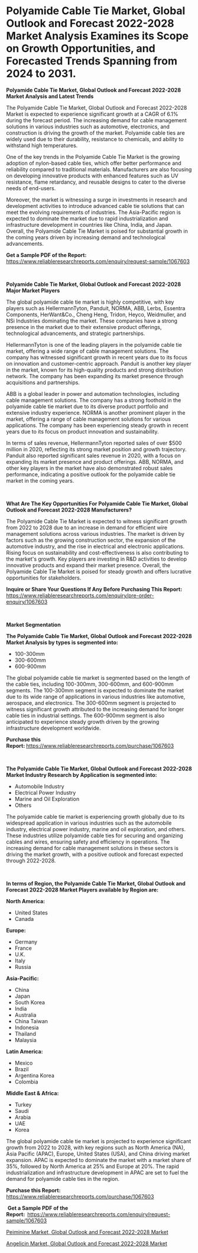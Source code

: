 <p><h1>Polyamide Cable Tie Market, Global Outlook and Forecast 2022-2028 Market Analysis Examines its Scope on Growth Opportunities, and Forecasted Trends Spanning from 2024 to 2031.</h1></p><p><strong>Polyamide Cable Tie Market, Global Outlook and Forecast 2022-2028 Market Analysis and Latest Trends</strong></p>
<p><p>The Polyamide Cable Tie Market, Global Outlook and Forecast 2022-2028 Market is expected to experience significant growth at a CAGR of 6.1% during the forecast period. The increasing demand for cable management solutions in various industries such as automotive, electronics, and construction is driving the growth of the market. Polyamide cable ties are widely used due to their durability, resistance to chemicals, and ability to withstand high temperatures.</p><p>One of the key trends in the Polyamide Cable Tie Market is the growing adoption of nylon-based cable ties, which offer better performance and reliability compared to traditional materials. Manufacturers are also focusing on developing innovative products with enhanced features such as UV resistance, flame retardancy, and reusable designs to cater to the diverse needs of end-users.</p><p>Moreover, the market is witnessing a surge in investments in research and development activities to introduce advanced cable tie solutions that can meet the evolving requirements of industries. The Asia-Pacific region is expected to dominate the market due to rapid industrialization and infrastructure development in countries like China, India, and Japan. Overall, the Polyamide Cable Tie Market is poised for substantial growth in the coming years driven by increasing demand and technological advancements.</p></p>
<p><strong>Get a Sample PDF of the Report:&nbsp;</strong> <a href="https://www.reliableresearchreports.com/enquiry/request-sample/1067603">https://www.reliableresearchreports.com/enquiry/request-sample/1067603</a></p>
<p>&nbsp;</p>
<p><strong>Polyamide Cable Tie Market, Global Outlook and Forecast 2022-2028 Major Market Players</strong></p>
<p><p>The global polyamide cable tie market is highly competitive, with key players such as HellermannTyton, Panduit, NORMA, ABB, Lerbs, Essentra Components, HerWant&Co., Cheng Heng, Tridon, Heyco, Weidmuller, and NSi Industries dominating the market. These companies have a strong presence in the market due to their extensive product offerings, technological advancements, and strategic partnerships.</p><p>HellermannTyton is one of the leading players in the polyamide cable tie market, offering a wide range of cable management solutions. The company has witnessed significant growth in recent years due to its focus on innovation and customer-centric approach. Panduit is another key player in the market, known for its high-quality products and strong distribution network. The company has been expanding its market presence through acquisitions and partnerships.</p><p>ABB is a global leader in power and automation technologies, including cable management solutions. The company has a strong foothold in the polyamide cable tie market due to its diverse product portfolio and extensive industry experience. NORMA is another prominent player in the market, offering a range of cable management solutions for various applications. The company has been experiencing steady growth in recent years due to its focus on product innovation and sustainability.</p><p>In terms of sales revenue, HellermannTyton reported sales of over $500 million in 2020, reflecting its strong market position and growth trajectory. Panduit also reported significant sales revenue in 2020, with a focus on expanding its market presence and product offerings. ABB, NORMA, and other key players in the market have also demonstrated robust sales performance, indicating a positive outlook for the polyamide cable tie market in the coming years.</p></p>
<p>&nbsp;</p>
<p><strong>What Are The Key Opportunities For Polyamide Cable Tie Market, Global Outlook and Forecast 2022-2028 Manufacturers?</strong></p>
<p><p>The Polyamide Cable Tie Market is expected to witness significant growth from 2022 to 2028 due to an increase in demand for efficient wire management solutions across various industries. The market is driven by factors such as the growing construction sector, the expansion of the automotive industry, and the rise in electrical and electronic applications. Rising focus on sustainability and cost-effectiveness is also contributing to the market's growth. Key players are investing in R&D activities to develop innovative products and expand their market presence. Overall, the Polyamide Cable Tie Market is poised for steady growth and offers lucrative opportunities for stakeholders.</p></p>
<p><strong>Inquire or Share Your Questions If Any Before Purchasing This Report:</strong> <a href="https://www.reliableresearchreports.com/enquiry/pre-order-enquiry/1067603">https://www.reliableresearchreports.com/enquiry/pre-order-enquiry/1067603</a></p>
<p>&nbsp;</p>
<p><strong>Market Segmentation</strong></p>
<p><strong>The Polyamide Cable Tie Market, Global Outlook and Forecast 2022-2028 Market Analysis by types is segmented into:</strong></p>
<p><ul><li>100-300mm</li><li>300-600mm</li><li>600-900mm</li></ul></p>
<p><p>The global polyamide cable tie market is segmented based on the length of the cable ties, including 100-300mm, 300-600mm, and 600-900mm segments. The 100-300mm segment is expected to dominate the market due to its wide range of applications in various industries like automotive, aerospace, and electronics. The 300-600mm segment is projected to witness significant growth attributed to the increasing demand for longer cable ties in industrial settings. The 600-900mm segment is also anticipated to experience steady growth driven by the growing infrastructure development worldwide.</p></p>
<p><strong>Purchase this Report:&nbsp;</strong><a href="https://www.reliableresearchreports.com/purchase/1067603">https://www.reliableresearchreports.com/purchase/1067603</a></p>
<p>&nbsp;</p>
<p><strong>The Polyamide Cable Tie Market, Global Outlook and Forecast 2022-2028 Market Industry Research by Application is segmented into:</strong></p>
<p><ul><li>Automobile Industry</li><li>Electrical Power Industry</li><li>Marine and Oil Exploration</li><li>Others</li></ul></p>
<p><p>The polyamide cable tie market is experiencing growth globally due to its widespread application in various industries such as the automobile industry, electrical power industry, marine and oil exploration, and others. These industries utilize polyamide cable ties for securing and organizing cables and wires, ensuring safety and efficiency in operations. The increasing demand for cable management solutions in these sectors is driving the market growth, with a positive outlook and forecast expected through 2022-2028.</p></p>
<p>&nbsp;</p>
<p><strong>In terms of Region, the Polyamide Cable Tie Market, Global Outlook and Forecast 2022-2028 Market Players available by Region are:</strong></p>
<p>
    <p> <strong> North America: </strong>
        <ul>
            <li>United States</li>
            <li>Canada</li>
        </ul>
        </p> 
    <p> <strong> Europe: </strong>
        <ul>
            <li>Germany</li>
            <li>France</li>
            <li>U.K.</li>
            <li>Italy</li>
            <li>Russia</li>
        </ul>
        </p> 
    <p> <strong> Asia-Pacific: </strong>
        <ul>
            <li>China</li>
            <li>Japan</li>
            <li>South Korea</li>
            <li>India</li>
            <li>Australia</li>
            <li>China Taiwan</li>
            <li>Indonesia</li>
            <li>Thailand</li>
            <li>Malaysia</li>
        </ul>
        </p> 
    <p> <strong> Latin America: </strong>
        <ul>
            <li>Mexico</li>
            <li>Brazil</li>
            <li>Argentina Korea</li>
            <li>Colombia</li>
        </ul>
        </p> 
    <p> <strong> Middle East & Africa: </strong>
        <ul>
            <li>Turkey</li>
            <li>Saudi</li>
            <li>Arabia</li>
            <li>UAE</li>
            <li>Korea</li>
        </ul>
    </p>
    </p>
<p><p>The global polyamide cable tie market is projected to experience significant growth from 2022 to 2028, with key regions such as North America (NA), Asia Pacific (APAC), Europe, United States (USA), and China driving market expansion. APAC is expected to dominate the market with a market share of 35%, followed by North America at 25% and Europe at 20%. The rapid industrialization and infrastructure development in APAC are set to fuel the demand for polyamide cable ties in the region.</p></p>
<p><strong>Purchase this Report: </strong><a href="https://www.reliableresearchreports.com/purchase/1067603">https://www.reliableresearchreports.com/purchase/1067603</a></p>
<p>&nbsp;<strong>Get a Sample PDF of the Report:&nbsp;&nbsp;</strong><a href="https://www.reliableresearchreports.com/enquiry/request-sample/1067603">https://www.reliableresearchreports.com/enquiry/request-sample/1067603</a></p>
<p><strong></strong></p>
<p><p><a href="https://github.com/gulaimolin/Market-Research-Report-List-2/blob/main/peiminine-market-global-outlook-and-forecast-2022-2028-market.md">Peiminine Market, Global Outlook and Forecast 2022-2028 Market</a></p><p><a href="https://github.com/RoccoManning/Market-Research-Report-List-3/blob/main/angelicin-market-global-outlook-and-forecast-2022-2028-market.md">Angelicin Market, Global Outlook and Forecast 2022-2028 Market</a></p></p>
